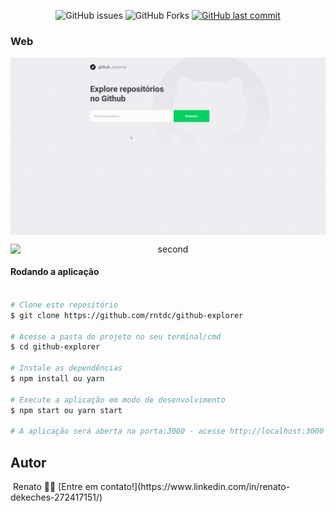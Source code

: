 
<p align="center">
  <img alt="GitHub issues" src="https://img.shields.io/github/issues/rntdc/github-explorer">

  <img alt="GitHub Forks" src="https://img.shields.io/github/forks/rntdc/github-explorer">

  <a href="https://github.com/rntdc/github-explorer/commits/master">
    <img alt="GitHub last commit" src="https://img.shields.io/github/last-commit/rntdc/github-explorer">
  </a>
</p>


### Web

<p align="center" style="display: flex; align-items: flex-start; justify-content: center;">
  <img alt="first" title="#D1" src="src/assets/first.gif" width="800px">
</p>

<p align="center" style="display: flex; align-items: flex-start; justify-content: center;">
  <img alt="second" title="#D1" src="src/assets/second.gif" width="800px">
</p>


#### Rodando a aplicação

```bash

# Clone este repositório
$ git clone https://github.com/rntdc/github-explorer

# Acesse a pasta do projeto no seu terminal/cmd
$ cd github-explorer

# Instale as dependências
$ npm install ou yarn

# Execute a aplicação em modo de desenvolvimento
$ npm start ou yarn start

# A aplicação será aberta na porta:3000 - acesse http://localhost:3000

```
## Autor

 <img style="border-radius: 50%;" src="https://github.com/rntdc.png" width="50px;" alt=""/>
 Renato 👋🏽 [Entre em contato!](https://www.linkedin.com/in/renato-dekeches-272417151/)
